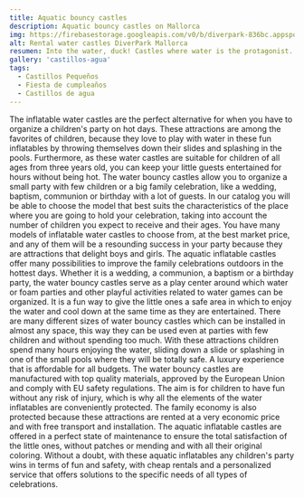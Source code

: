 ```yaml
---
title: Aquatic bouncy castles
description: Aquatic bouncy castles on Mallorca
img: https://firebasestorage.googleapis.com/v0/b/diverpark-836bc.appspot.com/o/castillos-agua%2Fcastillo-agua1.jpg?alt=media&token=c9edc18f-3577-441e-8f41-927305e1d377
alt: Rental water castles DiverPark Mallorca
resumen: Into the water, duck! Castles where water is the protagonist. Your perfect allies for a summer celebration.
gallery: 'castillos-agua'
tags: 
  - Castillos Pequeños
  - Fiesta de cumpleaños
  - Castillos de agua
---
```


The inflatable water castles are the perfect alternative for when you have to organize a children's party on hot days. These attractions are among the favorites of children, because they love to play with water in these fun inflatables by throwing themselves down their slides and splashing in the pools. Furthermore, as these water castles are suitable for children of all ages from three years old, you can keep your little guests entertained for hours without being hot. The water bouncy castles allow you to organize a small party with few children or a big family celebration, like a wedding, baptism, communion or birthday with a lot of guests. In our catalog you will be able to choose the model that best suits the characteristics of the place where you are going to hold your celebration, taking into account the number of children you expect to receive and their ages. You have many models of inflatable water castles to choose from, at the best market price, and any of them will be a resounding success in your party because they are attractions that delight boys and girls. The aquatic inflatable castles offer many possibilities to improve the family celebrations outdoors in the hottest days. Whether it is a wedding, a communion, a baptism or a birthday party, the water bouncy castles serve as a play center around which water or foam parties and other playful activities related to water games can be organized. It is a fun way to give the little ones a safe area in which to enjoy the water and cool down at the same time as they are entertained. There are many different sizes of water bouncy castles which can be installed in almost any space, this way they can be used even at parties with few children and without spending too much. With these attractions children spend many hours enjoying the water, sliding down a slide or splashing in one of the small pools where they will be totally safe. A luxury experience that is affordable for all budgets. The water bouncy castles are manufactured with top quality materials, approved by the European Union and comply with EU safety regulations. The aim is for children to have fun without any risk of injury, which is why all the elements of the water inflatables are conveniently protected. The family economy is also protected because these attractions are rented at a very economic price and with free transport and installation. The aquatic inflatable castles are offered in a perfect state of maintenance to ensure the total satisfaction of the little ones, without patches or mending and with all their original coloring. Without a doubt, with these aquatic inflatables any children's party wins in terms of fun and safety, with cheap rentals and a personalized service that offers solutions to the specific needs of all types of celebrations.

